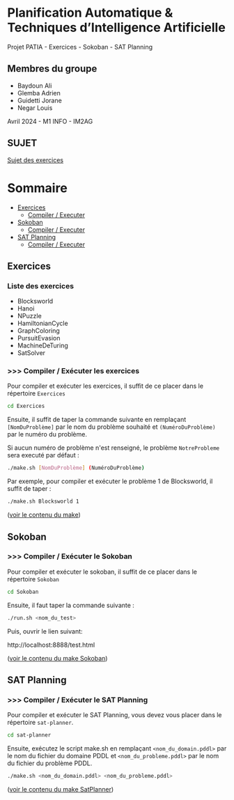 # Planification Automatique & Techniques d’Intelligence Artificielle

Projet PATIA - Exercices - Sokoban - SAT Planning


## Membres du groupe

- Baydoun Ali
- Glemba Adrien
- Guidetti Jorane
- Negar Louis

Avril 2024 - M1 INFO - IM2AG


## SUJET

[Sujet des exercices](http://pddl4j.imag.fr/repository/exercices/)


# Sommaire

- [Exercices](#Exercices)
    - [Compiler / Executer](#Compiler-/-Exécuter-les-exercices)
- [Sokoban](#Sokoban)
    - [Compiler / Executer](#Compiler-/-Exécuter-le-Sokoban)
- [SAT Planning](#SAT-Planning)
    - [Compiler / Executer](#Compiler-/-Exécuter-le-Sat)


## Exercices

### Liste des exercices

- Blocksworld
- Hanoi
- NPuzzle
- HamiltonianCycle
- GraphColoring
- PursuitEvasion
- MachineDeTuring
- SatSolver


### >>> Compiler / Exécuter les exercices

Pour compiler et exécuter les exercices, il suffit de ce placer dans le répertoire `Exercices`
```bash
cd Exercices
```

Ensuite, il suffit de taper la commande suivante en remplaçant `[NomDuProblème]` par le nom du problème souhaité et `(NuméroDuProblème)` par le numéro du problème.

Si aucun numéro de problème n'est renseigné, le problème `NotreProbleme` sera executé par défaut :
```bash
./make.sh [NomDuProblème] (NuméroDuProblème)
```

Par exemple, pour compiler et exécuter le problème 1 de Blocksworld, il suffit de taper :
```bash
./make.sh Blocksworld 1
```

([voir le contenu du make](/Exercices/make.sh))


## Sokoban

### >>> Compiler / Exécuter le Sokoban

Pour compiler et exécuter le sokoban, il suffit de ce placer dans le répertoire `Sokoban`
```bash
cd Sokoban
```

Ensuite, il faut taper la commande suivante :
```bash
./run.sh <nom_du_test>
```

Puis, ouvrir le lien suivant:

http://localhost:8888/test.html

([voir le contenu du make Sokoban](/Sokoban/run.sh))

## SAT Planning

### >>> Compiler / Exécuter le SAT Planning

Pour compiler et exécuter le SAT Planning, vous devez vous placer dans le répertoire `sat-planner`.
```bash
cd sat-planner
```

Ensuite, exécutez le script make.sh en remplaçant `<nom_du_domain.pddl>` par le nom du fichier du domaine PDDL et `<nom_du_probleme.pddl>` par le nom du fichier du problème PDDL.

```bash
./make.sh <nom_du_domain.pddl> <nom_du_probleme.pddl>
```

([voir le contenu du make SatPlanner](/sat-planner/make.sh))

